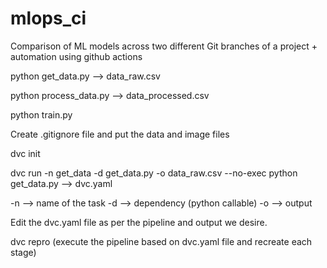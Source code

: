 # mlops_ci
Comparison of ML models across two different Git branches of a project + automation using github actions

python get_data.py --> data_raw.csv

python process_data.py --> data_processed.csv

python train.py

Create .gitignore file and put the data and image files

dvc init

dvc run -n get_data -d get_data.py -o data_raw.csv --no-exec python get_data.py --> dvc.yaml

-n --> name of the task
-d --> dependency (python callable)
-o --> output

Edit the dvc.yaml file as per the pipeline and output we desire.

dvc repro (execute the pipeline based on dvc.yaml file and recreate each stage)






